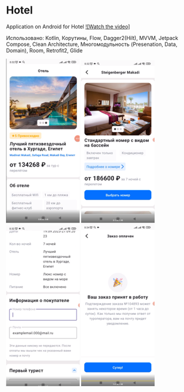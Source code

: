 # Hotel
Application on Android for Hotel
[![Watch the video]](https://disk.yandex.ru/i/xUISNpiVcaSivQ)

Использовано: Kotlin, Корутины, Flow, Dagger2(Hilt), MVVM, Jetpack Compose, Clean Architecture, Многомодульность (Presenation, Data, Domain), Room, Retrofit2, Glide

<img src="https://github.com/AlDz777/Hotel/blob/master/HotelScreen1.png" width="200" /> <img src="https://github.com/AlDz777/Hotel/blob/master/HotelScreen2.png" width="200" /> <img src="https://github.com/AlDz777/Hotel/blob/master/HotelScreen3.png" width="200" /> <img src="https://github.com/AlDz777/Hotel/blob/master/HotelScreen4.png" width="200" />
